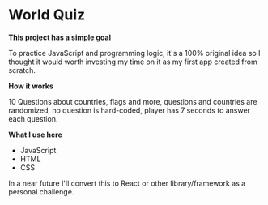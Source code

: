 # World Quiz

**This project has a simple goal**

To practice JavaScript and programming logic, it's a 100% original idea so I thought it would worth investing my time on it as my first app created from scratch.

**How it works**

10 Questions about countries, flags and more, questions and countries are randomized, no question is hard-coded, player has 7 seconds to answer each question.

**What I use here**

- JavaScript
- HTML 
- CSS 

In a near future I'll convert this to React or other library/framework as a personal challenge.


